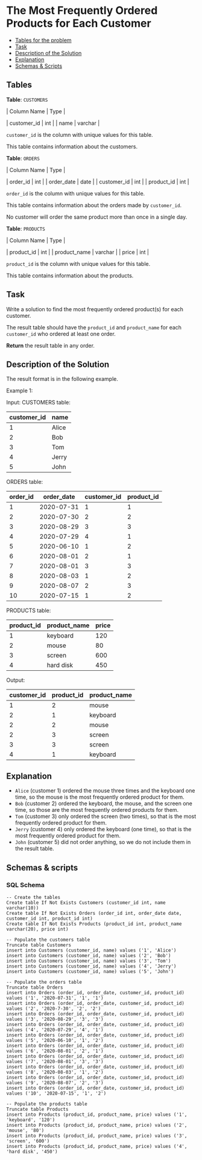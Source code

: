 # The Most Frequently Ordered Products for Each Customer

- [Tables for the problem](#tables)
- [Task](#task)
- [Description of the Solution](#description-of-the-solution)
- [Explanation](#explanation)
- [Schemas & Scripts](#schemas--scripts)

## Tables 

**Table**: `CUSTOMERS`

| Column Name   | Type    |

| customer_id   | int     |
| name          | varchar |

`customer_id` is the column with unique values for this table.

This table contains information about the customers.

**Table**: `ORDERS`

| Column Name   | Type    |

| order_id      | int     |
| order_date    | date    |
| customer_id   | int     |
| product_id    | int     |

`order_id` is the column with unique values for this table.

This table contains information about the orders made by `customer_id`.

No customer will order the same product more than once in a single day.

**Table**: `PRODUCTS`

| Column Name   | Type    |

| product_id    | int     |
| product_name  | varchar |
| price         | int     |

`product_id` is the column with unique values for this table.

This table contains information about the products.

## Task

Write a solution to find the most frequently ordered product(s) for each customer.

The result table should have the `product_id` and `product_name` for each `customer_id` who ordered at least one order.

**Return** the result table in any order.

## Description of the Solution ##

The result format is in the following example.

Example 1:

Input: 
CUSTOMERS table:

| customer_id | name  |
|-------------|-------|
| 1           | Alice |
| 2           | Bob   |
| 3           | Tom   |
| 4           | Jerry |
| 5           | John  |

ORDERS table:

| order_id | order_date | customer_id | product_id |
|----------|------------|-------------|------------|
| 1        | 2020-07-31 | 1           | 1          |
| 2        | 2020-07-30 | 2           | 2          |
| 3        | 2020-08-29 | 3           | 3          |
| 4        | 2020-07-29 | 4           | 1          |
| 5        | 2020-06-10 | 1           | 2          |
| 6        | 2020-08-01 | 2           | 1          |
| 7        | 2020-08-01 | 3           | 3          |
| 8        | 2020-08-03 | 1           | 2          |
| 9        | 2020-08-07 | 2           | 3          |
| 10       | 2020-07-15 | 1           | 2          |

PRODUCTS table:

| product_id | product_name | price |
|------------|--------------|-------|
| 1          | keyboard     | 120   |
| 2          | mouse        | 80    |
| 3          | screen       | 600   |
| 4          | hard disk    | 450   |

Output: 

| customer_id | product_id | product_name |
|-------------|------------|--------------|
| 1           | 2          | mouse        |
| 2           | 1          | keyboard     |
| 2           | 2          | mouse        |
| 2           | 3          | screen       |
| 3           | 3          | screen       |
| 4           | 1          | keyboard     |

## Explanation ##

- `Alice` (customer 1) ordered the mouse three times and the keyboard one time, so the mouse is the most 
frequently ordered product for them.
- `Bob` (customer 2) ordered the keyboard, the mouse, and the screen one time, so those are the most frequently 
ordered products for them.
- `Tom` (customer 3) only ordered the screen (two times), so that is the most frequently ordered product for them.
- `Jerry` (customer 4) only ordered the keyboard (one time), so that is the most frequently ordered product for them.
- `John` (customer 5) did not order anything, so we do not include them in the result table.

## Schemas & scripts

### SQL Schema

```genericsql
-- Create the tables
Create table If Not Exists Customers (customer_id int, name varchar(10))
Create table If Not Exists Orders (order_id int, order_date date, customer_id int, product_id int)
Create table If Not Exists Products (product_id int, product_name varchar(20), price int)
    
-- Populate the customers table
Truncate table Customers
insert into Customers (customer_id, name) values ('1', 'Alice')
insert into Customers (customer_id, name) values ('2', 'Bob')
insert into Customers (customer_id, name) values ('3', 'Tom')
insert into Customers (customer_id, name) values ('4', 'Jerry')
insert into Customers (customer_id, name) values ('5', 'John')
    
-- Populate the orders table
Truncate table Orders
insert into Orders (order_id, order_date, customer_id, product_id) values ('1', '2020-07-31', '1', '1')
insert into Orders (order_id, order_date, customer_id, product_id) values ('2', '2020-7-30', '2', '2')
insert into Orders (order_id, order_date, customer_id, product_id) values ('3', '2020-08-29', '3', '3')
insert into Orders (order_id, order_date, customer_id, product_id) values ('4', '2020-07-29', '4', '1')
insert into Orders (order_id, order_date, customer_id, product_id) values ('5', '2020-06-10', '1', '2')
insert into Orders (order_id, order_date, customer_id, product_id) values ('6', '2020-08-01', '2', '1')
insert into Orders (order_id, order_date, customer_id, product_id) values ('7', '2020-08-01', '3', '3')
insert into Orders (order_id, order_date, customer_id, product_id) values ('8', '2020-08-03', '1', '2')
insert into Orders (order_id, order_date, customer_id, product_id) values ('9', '2020-08-07', '2', '3')
insert into Orders (order_id, order_date, customer_id, product_id) values ('10', '2020-07-15', '1', '2')

-- Populate the products table    
Truncate table Products
insert into Products (product_id, product_name, price) values ('1', 'keyboard', '120')
insert into Products (product_id, product_name, price) values ('2', 'mouse', '80')
insert into Products (product_id, product_name, price) values ('3', 'screen', '600')
insert into Products (product_id, product_name, price) values ('4', 'hard disk', '450')
```